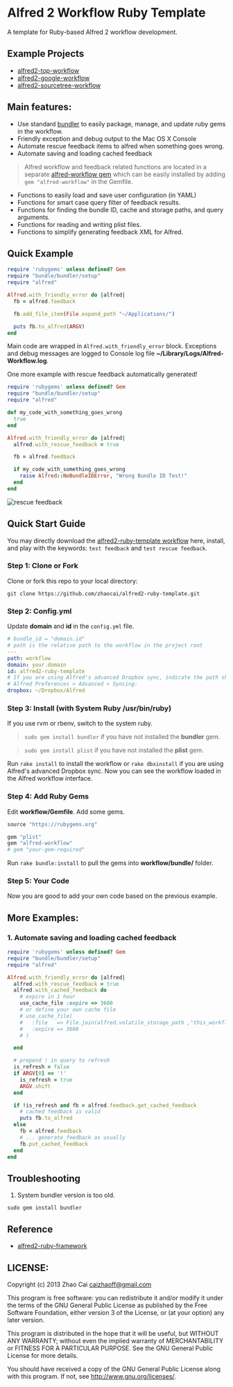 # Alfred 2 Workflow Ruby Template

A template for Ruby-based Alfred 2 workflow development.

## Example Projects

* [alfred2-top-workflow]( https://github.com/zhaocai/alfred2-top-workflow )
* [alfred2-google-workflow]( https://github.com/zhaocai/alfred2-google-workflow )
* [alfred2-sourcetree-workflow]( https://github.com/zhaocai/alfred2-sourcetree-workflow )


## Main features:

* Use standard [bundler][gembundler] to easily package, manage, and update ruby gems in the workflow.
* Friendly exception and debug output to the Mac OS X Console
* Automate rescue feedback items to alfred when something goes wrong.
* Automate saving and loading cached feedback

> Alfred workflow and feedback related functions are located in a separate [alfred-workflow gem]( https://github.com/zhaocai/alfred-workflow ) which can be easily installed by adding `gem "alfred-workflow"` in the Gemfile.

* Functions to easily load and save user configuration (in YAML)
* Functions for smart case query filter of feedback results.
* Functions for finding the bundle ID, cache and storage paths, and query arguments.
* Functions for reading and writing plist files.
* Functions to simplify generating feedback XML for Alfred.


## Quick Example

```ruby
require 'rubygems' unless defined? Gem
require "bundle/bundler/setup"
require "alfred"

Alfred.with_friendly_error do |alfred|
  fb = alfred.feedback

  fb.add_file_item(File.expand_path "~/Applications/")

  puts fb.to_alfred(ARGV)
end
```

Main code are wrapped in `Alfred.with_friendly_error` block. Exceptions and debug messages are logged to Console log file **~/Library/Logs/Alfred-Workflow.log**.

One more example with rescue feedback automatically generated!

```ruby
require 'rubygems' unless defined? Gem
require "bundle/bundler/setup"
require "alfred"

def my_code_with_something_goes_wrong
  true
end

Alfred.with_friendly_error do |alfred|
  alfred.with_rescue_feedback = true

  fb = alfred.feedback

  if my_code_with_something_goes_wrong
    raise Alfred::NoBundleIDError, "Wrong Bundle ID Test!"
  end
end
```

![rescue feedback](https://raw.github.com/zhaocai/alfred2-ruby-template/master/screenshots/rescue%20feedback.png)



## Quick Start Guide

You may directly download the [alfred2-ruby-template workflow]( https://github.com/zhaocai/alfred2-ruby-template/raw/master/alfred2-ruby-template.alfredworkflow ) here, install, and play with the keywords: `test feedback` and `test rescue feedback`.

### Step 1: Clone or Fork

Clone or fork this repo to your local directory:

`git clone https://github.com/zhaocai/alfred2-ruby-template.git`

### Step 2: Config.yml
Update **domain** and **id** in the `config.yml` file.

```yaml
# bundle_id = "domain.id"
# path is the relative path to the workflow in the project root
---
path: workflow
domain: your.domain
id: alfred2-ruby-template
# If you are using Alfred's advanced Dropbox sync, indicate the path shown in
# Alfred Preferences > Advanced > Syncing:
dropbox: ~/Dropbox/Alfred
```

### Step 3: Install (with System Ruby /usr/bin/ruby)
If you use rvm or rbenv, switch to the system ruby.

> `sudo gem install bundler` if you have not installed the **bundler** gem.

> `sudo gem install plist` if you have not installed the **plist** gem.

Run `rake install` to install the workflow or `rake dbxinstall` if you are using Alfred's advanced Dropbox sync. Now you can see the workflow loaded in the
Alfred workflow interface.

### Step 4: Add Ruby Gems

Edit **workflow/Gemfile**. Add some gems.

```ruby
source "https://rubygems.org"

gem "plist"
gem "alfred-workflow"
# gem "your-gem-required"
```

Run `rake bundle:install` to pull the gems into **workflow/bundle/** folder.

### Step 5: Your Code

Now you are good to add your own code based on the previous example.


## More Examples:

### 1. Automate saving and loading cached feedback
```ruby
require 'rubygems' unless defined? Gem
require "bundle/bundler/setup"
require "alfred"

Alfred.with_friendly_error do |alfred|
  alfred.with_rescue_feedback = true
  alfred.with_cached_feedback do
    # expire in 1 hour
    use_cache_file :expire => 3600
    # or define your own cache file
    # use_cache_file(
    #   :file   => File.join(alfred.volatile_storage_path ,"this_workflow.alfred2feedback") ,
    #   :expire => 3600
    # )

  end

  # prepend ! in query to refresh
  is_refresh = false
  if ARGV[0] == '!'
    is_refresh = true
    ARGV.shift
  end

  if !is_refresh and fb = alfred.feedback.get_cached_feedback
    # cached feedback is valid
    puts fb.to_alfred
  else
    fb = alfred.feedback
    # ... generate_feedback as usually
    fb.put_cached_feedback
  end
end
```


## Troubleshooting

1. System bundler version is too old.

`sudo gem install bundler`



## Reference

* [alfred2-ruby-framework]( https://github.com/canadaduane/alfred2-ruby-framework )

## LICENSE:

Copyright (c) 2013 Zhao Cai <caizhaoff@gmail.com>

This program is free software: you can redistribute it and/or modify it under
the terms of the GNU General Public License as published by the Free Software
Foundation, either version 3 of the License, or (at your option)
any later version.

This program is distributed in the hope that it will be useful, but WITHOUT
ANY WARRANTY; without even the implied warranty of MERCHANTABILITY or FITNESS
FOR A PARTICULAR PURPOSE. See the GNU General Public License for more details.

You should have received a copy of the GNU General Public License along with
this program. If not, see <http://www.gnu.org/licenses/>.


[gembundler]: http://gembundler.com/


